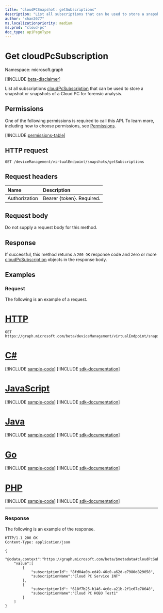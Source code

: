 ```yaml
---
title: "cloudPCSnapshot: getSubscriptions"
description: "List all subscriptions that can be used to store a snapshot or snapshots of a Cloud PC for forensic analysis."
author: "xhan2077"
ms.localizationpriority: medium
ms.prod: "cloud-pc"
doc_type: apiPageType
---
```


# Get cloudPcSubscription
Namespace: microsoft.graph

[!INCLUDE [beta-disclaimer](../../includes/beta-disclaimer.md)]

List all subscriptions [cloudPcSubscription](../resources/cloudpcsubscription.md) that can be used to store a snapshot or snapshots of a Cloud PC for forensic analysis.

## Permissions
One of the following permissions is required to call this API. To learn more, including how to choose permissions, see [Permissions](/graph/permissions-reference).

<!-- { "blockType": "permissions", "name": "cloudpcsnapshot_getsubscriptions" } -->
[!INCLUDE [permissions-table](../includes/permissions/cloudpcsnapshot-getsubscriptions-permissions.md)]

## HTTP request

<!-- {
  "blockType": "ignored"
}
-->
``` http
GET /deviceManagement/virtualEndpoint/snapshots/getSubscriptions
```

## Request headers
|Name|Description|
|:---|:---|
|Authorization|Bearer {token}. Required.|

## Request body
Do not supply a request body for this method.

## Response

If successful, this method returns a `200 OK` response code and zero or more [cloudPcSubscription](../resources/cloudpcsnapshot.md) objects in the response body.

## Examples

### Request

The following is an example of a request.


# [HTTP](#tab/http)
<!-- {
  "blockType": "request",
  "name": "get_cloudpcsubscription"
}
-->
``` http
GET https://graph.microsoft.com/beta/deviceManagement/virtualEndpoint/snapshots/getSubscriptions
```

# [C#](#tab/csharp)
[!INCLUDE [sample-code](../includes/snippets/csharp/get-cloudpcsubscription-csharp-snippets.md)]
[!INCLUDE [sdk-documentation](../includes/snippets/snippets-sdk-documentation-link.md)]

# [JavaScript](#tab/javascript)
[!INCLUDE [sample-code](../includes/snippets/javascript/get-cloudpcsubscription-javascript-snippets.md)]
[!INCLUDE [sdk-documentation](../includes/snippets/snippets-sdk-documentation-link.md)]

# [Java](#tab/java)
[!INCLUDE [sample-code](../includes/snippets/java/get-cloudpcsubscription-java-snippets.md)]
[!INCLUDE [sdk-documentation](../includes/snippets/snippets-sdk-documentation-link.md)]

# [Go](#tab/go)
[!INCLUDE [sample-code](../includes/snippets/go/get-cloudpcsubscription-go-snippets.md)]
[!INCLUDE [sdk-documentation](../includes/snippets/snippets-sdk-documentation-link.md)]

# [PHP](#tab/php)
[!INCLUDE [sample-code](../includes/snippets/php/get-cloudpcsubscription-php-snippets.md)]
[!INCLUDE [sdk-documentation](../includes/snippets/snippets-sdk-documentation-link.md)]

---

### Response

The following is an example of the response.

<!-- {
  "blockType": "response",
  "truncated": true,
  "@odata.type": "microsoft.graph.cloudPcSubscription"
}
-->
``` http
HTTP/1.1 200 OK
Content-Type: application/json

{
    "@odata.context":"https://graph.microsoft.com/beta/$metadata#cloudPcSubscriptions",
    "value":[
        {
            "subscriptionId": "8fd04a0b-ed49-46c0-a62d-e7980d829058",
            "subscriptionName":"Cloud PC Service INT"
        },
        {
            "subscriptionId": "618f7b25-b146-4c0e-a21b-2f1c67e78648",
            "subscriptionName":"Cloud PC HOBO Test1"
        }
    ]
}
```

